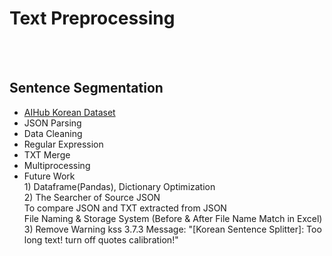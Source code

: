 # Text Preprocessing
<br/><br/>

## Sentence Segmentation

* [AIHub Korean Dataset](https://aihub.or.kr/aihubdata/data/list.do?pageIndex=1&currMenu=115&topMenu=100&dataSetSn=&srchdataClCode=DATACL001&srchOrder=&SrchdataClCode=DATACL002&searchKeyword=&srchDataRealmCode=REALM002&srchDataTy=DATA003)
* JSON Parsing
* Data Cleaning
* Regular Expression
* TXT Merge
* Multiprocessing
* Future Work
<br>1) Dataframe(Pandas), Dictionary Optimization
<br>2) The Searcher of Source JSON
<br>To compare JSON and TXT extracted from JSON
<br>File Naming & Storage System (Before & After File Name Match in Excel)
<br>3) Remove Warning kss 3.7.3 Message: "[Korean Sentence Splitter]: Too long text! turn off quotes calibration!"
<br/><br/>


